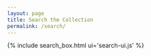 ```yaml
---
layout: page
title: Search the Collection
permalink: /search/
---
```


{% include search_box.html ui='search-ui.js' %}
